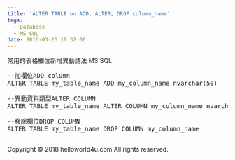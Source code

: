 ```yaml
---
title: 'ALTER TABLE on ADD, ALTER, DROP column_name'
tags:
  - Database
  - MS-SQL
date: 2016-03-25 10:52:00
---
```


常用的表格欄位新增異動語法 MS SQL 
<pre class="prettyprint">--加欄位ADD column
ALTER TABLE my_table_name ADD my_column_name nvarchar(50)

--異動資料類型ALTER COLUMN
ALTER TABLE my_table_name ALTER COLUMN my_column_name nvarchar(50)

--移除欄位DROP COLUMN
ALTER TABLE my_table_name DROP COLUMN my_column_name

</pre><div class="blogger-post-footer">Copyright © 2018 helloworld4u.com All rights reserved.</div>